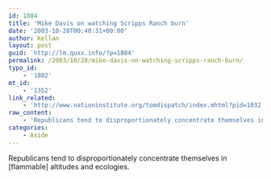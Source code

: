 ```yaml
---
id: 1804
title: 'Mike Davis on watching Scripps Ranch burn'
date: '2003-10-28T00:40:31+00:00'
author: Kellan
layout: post
guid: 'http://lm.quxx.info/?p=1804'
permalink: /2003/10/28/mike-davis-on-watching-scripps-ranch-burn/
typo_id:
    - '1802'
mt_id:
    - '1352'
link_related:
    - 'http://www.nationinstitute.org/tomdispatch/index.mhtml?pid=1032'
raw_content:
    - 'Republicans tend to disproportionately concentrate themselves in [flammable] altitudes and ecologies.'
categories:
    - Aside
---
```


Republicans tend to disproportionately concentrate themselves in \[flammable\] altitudes and ecologies.